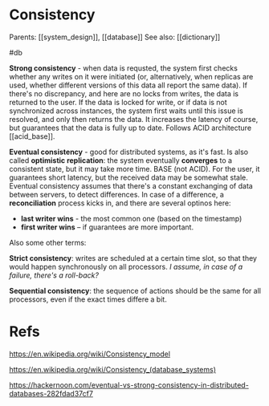 # Consistency

Parents: [[system_design]], [[database]]
See also: [[dictionary]]

#db


**Strong consistency** - when data is requsted, the system first checks whether any writes on it were initiated (or, alternatively, when replicas are used, whether different versions of this data all report the same data). If there's no discrepancy, and here are no locks from writes, the data is returned to the user. If the data is locked for write, or if data is not synchronized across instances, the system first waits until this issue is resolved, and only then returns the data. It increases the latency of course, but guarantees that the data is fully up to date. Follows ACID architecture [[acid_base]].

**Eventual consistency** - good for distributed systems, as it's fast. Is also called **optimistic replication**: the system eventually **converges** to a consistent state, but it may take more time. BASE (not ACID). For the user, it guarantees short latency, but the received data may be somewhat stale. Eventual consistency assumes that there's a constant exchanging of data between servers, to detect differences. In case of a difference, a **reconciliation** process kicks in, and there are several optinos here:
* **last writer wins** - the most common one (based on the timestamp)
* **first writer wins** – if guarantees are more important. 

Also some other terms:

**Strict consistency**: writes are scheduled at a certain time slot, so that they would happen synchronously on all processors. _I assume, in case of a failure, there's a roll-back?_

**Sequential consistency**: the sequence of actions should be the same for all processors, even if the exact times differe a bit.

# Refs

https://en.wikipedia.org/wiki/Consistency_model

https://en.wikipedia.org/wiki/Consistency_(database_systems)

https://hackernoon.com/eventual-vs-strong-consistency-in-distributed-databases-282fdad37cf7